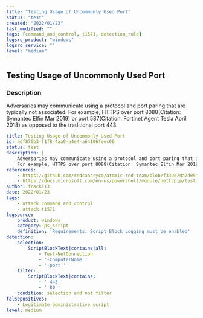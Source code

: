 ```yaml
---
title: "Testing Usage of Uncommonly Used Port"
status: "test"
created: "2022/01/23"
last_modified: ""
tags: [command_and_control, t1571, detection_rule]
logsrc_product: "windows"
logsrc_service: ""
level: "medium"
---
```


## Testing Usage of Uncommonly Used Port

### Description

Adversaries may communicate using a protocol and port paring that are typically not associated.
For example, HTTPS over port 8088(Citation: Symantec Elfin Mar 2019) or port 587(Citation: Fortinet Agent Tesla April 2018) as opposed to the traditional port 443.


```yml
title: Testing Usage of Uncommonly Used Port
id: adf876b3-f1f8-4aa9-a4e4-a64106feec06
status: test
description: |
    Adversaries may communicate using a protocol and port paring that are typically not associated.
    For example, HTTPS over port 8088(Citation: Symantec Elfin Mar 2019) or port 587(Citation: Fortinet Agent Tesla April 2018) as opposed to the traditional port 443.
references:
    - https://github.com/redcanaryco/atomic-red-team/blob/f339e7da7d05f6057fdfcdd3742bfcf365fee2a9/atomics/T1571/T1571.md#atomic-test-1---testing-usage-of-uncommonly-used-port-with-powershell
    - https://docs.microsoft.com/en-us/powershell/module/nettcpip/test-netconnection?view=windowsserver2022-ps
author: frack113
date: 2022/01/23
tags:
    - attack.command_and_control
    - attack.t1571
logsource:
    product: windows
    category: ps_script
    definition: 'Requirements: Script Block Logging must be enabled'
detection:
    selection:
        ScriptBlockText|contains|all:
            - Test-NetConnection
            - '-ComputerName '
            - '-port '
    filter:
        ScriptBlockText|contains:
            - ' 443 '
            - ' 80 '
    condition: selection and not filter
falsepositives:
    - Legitimate administrative script
level: medium

```
